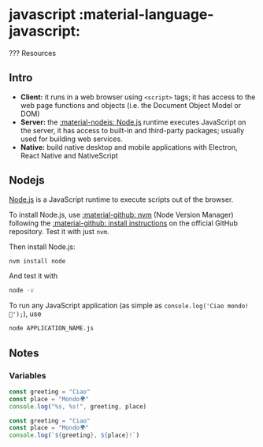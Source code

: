 # javascript :material-language-javascript:

??? Resources

## Intro

* **Client:** it runs in a web browser using `<script>` tags; it has access to the web page functions and objects (i.e. the Document Object Model or DOM)
* **Server:** the [:material-nodejs: Node.js](https://nodejs.org) runtime executes JavaScript on the server, it has access to built-in and third-party packages; usually used for building web services.
* **Native:** build native desktop and mobile applications with Electron, React Native and NativeScript

## Nodejs

[Node.js](https://nodejs.org) is a JavaScript runtime to execute scripts out of the browser.

To install Node.js, use [:material-github: nvm](https://github.com/nvm-sh/nvm) (Node Version Manager) following the [:material-github: install instructions](https://github.com/nvm-sh/nvm#install--update-script) on the official GitHub repository. Test it with just `nvm`.

Then install Node.js:
```bash
nvm install node
```
And test it with
```bash
node -v
```
To run any JavaScript application (as simple as `console.log('Ciao mondo! 🥙');`), use
```bash
node APPLICATION_NAME.js
```

## Notes

### Variables

```javascript
const greeting = "Ciao"
const place = "Mondo🌍"
console.log("%s, %s!", greeting, place)
```
```javascript
const greeting = "Ciao"
const place = "Mondo🌍"
console.log(`${greeting}, ${place}!`)
```